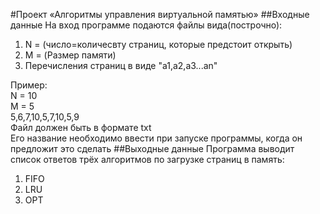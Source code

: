 #Проект «Алгоритмы управления виртуальной памятью»
##Входные данные
На вход программе подаются файлы вида(построчно):
1. N = (число=количесвту страниц, которые предстоит открыть)
2. M = (Размер памяти)
3. Перечисления страниц в виде "a1,a2,a3...an"  

Пример:  
N = 10  
M = 5  
5,6,7,10,5,7,10,5,9  
Файл должен быть в формате txt  
Его название необходимо ввести при запуске программы, когда он предложит это сделать
##Выходные данные
Программа выводит список ответов трёх алгоритмов по загрузке страниц в память:
1. FIFO
2. LRU
3. OPT
